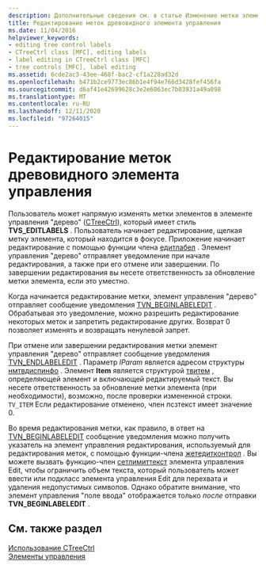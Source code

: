 ```yaml
---
description: Дополнительные сведения см. в статье Изменение метки элемента управления деревом
title: Редактирование меток древовидного элемента управления
ms.date: 11/04/2016
helpviewer_keywords:
- editing tree control labels
- CTreeCtrl class [MFC], editing labels
- label editing in CTreeCtrl class [MFC]
- tree controls [MFC], label editing
ms.assetid: 6cde2ac3-43ee-468f-bac2-cf1a228ad32d
ms.openlocfilehash: b471b2ce9773ec86b1e4f94e766d3428fef456fa
ms.sourcegitcommit: d6af41e42699628c3e2e6063ec7b03931a49a098
ms.translationtype: MT
ms.contentlocale: ru-RU
ms.lasthandoff: 12/11/2020
ms.locfileid: "97264015"
---
```

# <a name="tree-control-label-editing"></a>Редактирование меток древовидного элемента управления

Пользователь может напрямую изменять метки элементов в элементе управления "дерево" ([CTreeCtrl](../mfc/reference/ctreectrl-class.md)), который имеет стиль **TVS_EDITLABELS** . Пользователь начинает редактирование, щелкая метку элемента, который находится в фокусе. Приложение начинает редактирование с помощью функции члена [едитлабел](../mfc/reference/ctreectrl-class.md#editlabel) . Элемент управления "дерево" отправляет уведомление при начале редактирования, а также при его отмене или завершении. По завершении редактирования вы несете ответственность за обновление метки элемента, если это уместно.

Когда начинается редактирование метки, элемент управления "дерево" отправляет сообщение уведомления [TVN_BEGINLABELEDIT](/windows/win32/Controls/tvn-beginlabeledit) . Обрабатывая это уведомление, можно разрешить редактирование некоторых меток и запретить редактирование других. Возврат 0 позволяет изменять и возвращать ненулевой запрет.

При отмене или завершении редактирования метки элемент управления "дерево" отправляет сообщение уведомления [TVN_ENDLABELEDIT](/windows/win32/Controls/tvn-endlabeledit) . Параметр *lParam* является адресом структуры [нмтвдиспинфо](/windows/win32/api/commctrl/ns-commctrl-nmtvdispinfow) . Элемент **Item** является структурой [твитем](/windows/win32/api/commctrl/ns-commctrl-tvitemw) , определяющей элемент и включающей редактируемый текст. Вы несете ответственность за обновление метки элемента (при необходимости), возможно, после проверки измененной строки.  `TV_ITEM` Если редактирование отменено, член псзтекст имеет значение 0.

Во время редактирования метки, как правило, в ответ на [TVN_BEGINLABELEDIT](/windows/win32/Controls/tvn-beginlabeledit) сообщение уведомления можно получить указатель на элемент управления редактирования, используемый для редактирования меток, с помощью функции-члена [жетедитконтрол](../mfc/reference/ctreectrl-class.md#geteditcontrol) . Вы можете вызвать функцию-член [сетлимиттекст](../mfc/reference/cedit-class.md#setlimittext) элемента управления Edit, чтобы ограничить объем текста, который пользователь может ввести или подкласс элемента управления Edit для перехвата и удаления недопустимых символов. Однако обратите внимание, что элемент управления "поле ввода" отображается только *после* отправки **TVN_BEGINLABELEDIT** .

## <a name="see-also"></a>См. также раздел

[Использование CTreeCtrl](../mfc/using-ctreectrl.md)<br/>
[Элементы управления](../mfc/controls-mfc.md)
